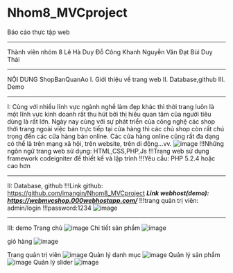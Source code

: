 # Nhom8_MVCproject
Báo cáo thực tập web
**************************
Thành viên nhóm 8
Lê Hà Duy
Đỗ Công Khanh
Nguyễn Văn Đạt
Bùi Duy Thái
*************************
NỘI DUNG ShopBanQuanAo
I. Giới thiệu về trang web
II. Database,github
III. Demo
*************************
I: Cùng với nhiều lĩnh vực ngành nghề làm đẹp khác thì thời trang luôn là một lĩnh vực kinh doanh rất thu hút bởi thị hiếu quan tâm của người tiêu dùng là rất lớn. Ngày nay cùng với sự phát triển của công nghệ các shop thời trang ngoài việc bán trực tiếp tại cửa hàng thì các chủ shop còn rất chú trọng đến các cửa hàng bán online. Các cửa hàng online cũng rất đa dạng có thể là trên mạng xã hội, trên website, trên di động…vv.
![image](https://user-images.githubusercontent.com/66197800/144022161-faa4209b-3679-4443-b862-4182a8a70e93.png)
!!!Những ngôn ngữ trang web sử dụng: HTML,CSS,PHP,Js
!!!Trang web sử dụng framework codeigniter để thiết kế và lập trình
!!!Yêu cầu: PHP 5.2.4 hoặc cao hơn
***************************
II: Database, github
!!!Link github: https://github.com/imangin/Nhom8_MVCproject
***Link webhost(demo): https://webmvcshop.000webhostapp.com/***
!!!trang quản trị viên: admin/login
!!!password:1234
![image](https://user-images.githubusercontent.com/66197800/144025035-fad57644-e33c-4254-8a4a-ae594857cbc5.png)
***************************
III: demo
Trang chủ
![image](https://user-images.githubusercontent.com/66197800/144025907-80b6e497-697a-4be7-80dc-6e3aed6bb617.png)
Chi tiết sản phẩm
![image](https://user-images.githubusercontent.com/66197800/144026058-cd2f8aa8-41e9-4e26-a8f6-1277d8c09f47.png)

giỏ hàng
![image](https://user-images.githubusercontent.com/66197800/144026131-db7038bc-0895-4e36-baf4-8b2eccecdbd8.png)

Trang quản trị viên
![image](https://user-images.githubusercontent.com/66197800/144022409-0476d517-1a21-4496-93d5-993e99e1a748.png)
Quản lý danh mục
![image](https://user-images.githubusercontent.com/66197800/144022509-4d39481e-fbcd-4d00-963f-424e953e7038.png)
Quản lý sản phẩm
![image](https://user-images.githubusercontent.com/66197800/144025505-e020efa1-3da0-45d3-8522-3a0c3ce30aa3.png)
Quản lý slider
![image](https://user-images.githubusercontent.com/66197800/144025621-2e428eae-1bcd-48f9-a6e7-ab25374bc981.png)

